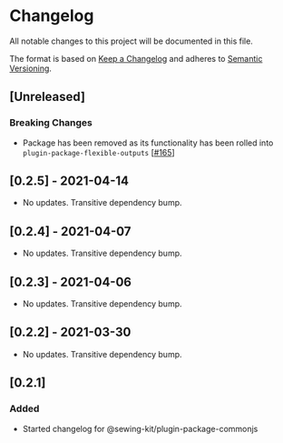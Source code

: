 # Changelog

All notable changes to this project will be documented in this file.

The format is based on [Keep a Changelog](http://keepachangelog.com/en/1.0.0/)
and adheres to [Semantic Versioning](http://semver.org/spec/v2.0.0.html).

## [Unreleased]

### Breaking Changes

- Package has been removed as its functionality has been rolled into `plugin-package-flexible-outputs` [[#165](https://github.com/Shopify/sewing-kit-next/pull/165)]

## [0.2.5] - 2021-04-14

- No updates. Transitive dependency bump.

## [0.2.4] - 2021-04-07

- No updates. Transitive dependency bump.

## [0.2.3] - 2021-04-06

- No updates. Transitive dependency bump.

## [0.2.2] - 2021-03-30

- No updates. Transitive dependency bump.

## [0.2.1]

### Added

- Started changelog for @sewing-kit/plugin-package-commonjs
